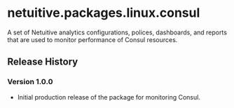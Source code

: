 # netuitive.packages.linux.consul

A set of Netuitive analytics configurations, polices, dashboards, and reports that are used to monitor performance of Consul resources.

## Release History

### Version 1.0.0

* Initial production release of the package for monitoring Consul.

